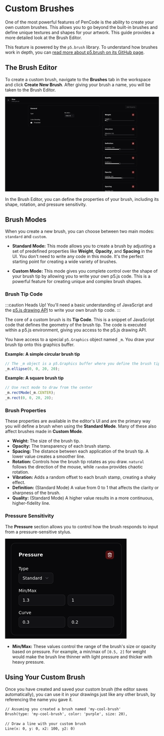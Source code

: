 # Custom Brushes

One of the most powerful features of PenCode is the ability to create your own custom brushes. This allows you to go beyond the built-in brushes and define unique textures and shapes for your artwork. This guide provides a more detailed look at the Brush Editor.

This feature is powered by the `p5.brush` library. To understand how brushes work in depth, you can [read more about p5.brush on its GitHub page](https://github.com/acamposuribe/p5.brush).

## The Brush Editor

To create a custom brush, navigate to the **Brushes** tab in the workspace and click **Create New Brush**. After giving your brush a name, you will be taken to the Brush Editor.

![Brush Editor UI](/img/brush-editor-ui.png)

In the Brush Editor, you can define the properties of your brush, including its shape, rotation, and pressure sensitivity.

## Brush Modes

When you create a new brush, you can choose between two main modes: `standard` and `custom`.

- **Standard Mode:** This mode allows you to create a brush by adjusting a set of predefined properties like **Weight**, **Opacity**, and **Spacing** in the UI. You don't need to write any code in this mode. It's the perfect starting point for creating a wide variety of brushes.

- **Custom Mode:** This mode gives you complete control over the shape of your brush tip by allowing you to write your own p5.js code. This is a powerful feature for creating unique and complex brush shapes.

### Brush Tip Code

:::caution Heads Up!
You'll need a basic understanding of JavaScript and the [p5.js drawing API](https://p5js.org/reference/) to write your own brush tip code.
:::

The core of a custom brush is its **Tip Code**. This is a snippet of JavaScript code that defines the geometry of the brush tip. The code is executed within a p5.js environment, giving you access to the p5.js drawing API.

You have access to a special `p5.Graphics` object named `_m`. You draw your brush tip onto this graphics buffer.

**Example: A simple circular brush tip**

```javascript
// The _m object is a p5.Graphics buffer where you define the brush tip's shape.
_m.ellipse(0, 0, 20, 20);
```

**Example: A square brush tip**

```javascript
// Use rect mode to draw from the center
_m.rectMode(_m.CENTER);
_m.rect(0, 0, 20, 20);
```

### Brush Properties

These properties are available in the editor's UI and are the primary way you will define a brush when using the **Standard Mode**. Many of these also affect brushes made in **Custom Mode**.

- **Weight:** The size of the brush tip.
- **Opacity:** The transparency of each brush stamp.
- **Spacing:** The distance between each application of the brush tip. A lower value creates a smoother line.
- **Rotation:** Controls how the brush tip rotates as you draw. `natural` follows the direction of the mouse, while `random` provides chaotic rotation.
- **Vibration:** Adds a random offset to each brush stamp, creating a shaky effect.
- **Definition:** (Standard Mode) A value from 0 to 1 that affects the clarity or sharpness of the brush.
- **Quality:** (Standard Mode) A higher value results in a more continuous, higher-fidelity line.

### Pressure Sensitivity

The **Pressure** section allows you to control how the brush responds to input from a pressure-sensitive stylus.

![Pressure Sensitivity Panel](/img/pressure-sensitivity-panel.png)

- **Min/Max:** These values control the range of the brush's size or opacity based on pressure. For example, a min/max of `[0.5, 2]` for weight would make the brush line thinner with light pressure and thicker with heavy pressure.

## Using Your Custom Brush

Once you have created and saved your custom brush (the editor saves automatically), you can use it in your drawings just like any other brush, by referencing the name you gave it.

```pencode
// Assuming you created a brush named 'my-cool-brush'
Brush(type: 'my-cool-brush', color: 'purple', size: 20),

// Draw a line with your custom brush
Line(x: 0, y: 0, x2: 100, y2: 0)
```
